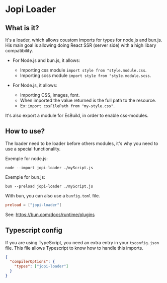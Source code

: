 # Jopi Loader

## What is it?

It's a loader, which allows coustom imports for types for node.js and bun.js. His main goal is allowing doing React SSR (server side)
with a high libary compatibility.

* For Node.js and bun.js, it allows:
  * Importing css module `import style from "style.module.css`.
  * Importing scss module `import style from "style.module.scss`.

* For Node.js, it allows:
  * Importing CSS, images, font.
  * When imported the value returned is the full path to the resource.
  * Ex: `import cssFilePath from "my-style.css"`.

It's also export a module for EsBuild, in order to enable css-modules.

## How to use?

The loader need to be loader before others modules, it's why you need to use a special functionality.


Exemple for node.js:
```
node --import jopi-loader ./myScript.js
```

Exemple for bun.js:
```
bun --preload jopi-loader ./myScript.js
```

With bun, you can also use a `bunfig.toml` file.

```toml
preload = ["jopi-loader"]
```

See: https://bun.com/docs/runtime/plugins

## Typescript config

If you are using TypeScript, you need an extra entry in your `tsconfig.json` file.
This file allows Typescript to know how to handle this imports.

```json
{
  "compilerOptions": {
    "types": ["jopi-loader"]
  }
}
```

